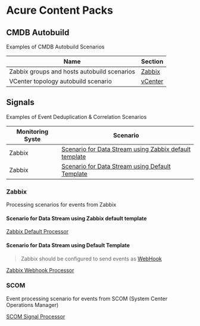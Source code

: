 # Acure Content Packs

## CMDB Autobuild

Examples of CMDB Autobuild Scenarios

| Name                                            | Section                                |
|-------------------------------------------------|----------------------------------------|
| Zabbix groups and hosts autobuild scenarios     | [Zabbix](./CMDB%20Autobuild/Zabbix/)   |
| VCenter topology autobuild scenario             | [vCenter](./CMDB%20Autobuild/vCenter/) |


## Signals

Examples of Event Deduplication & Correlation Scenarios

| Monitoring Syste   | Scenario                                                                                                     |
|--------------------|----------------------------------------|
| Zabbix             | [Scenario for Data Stream using Zabbix default template](./Signals/Zabbix%20Default%20Signal%20Processor.txt)|
| Zabbix             | [Scenario for Data Stream using Default Template](./Signals/Zabbix%20Webhook%20Signal%20Processor.txt)       |


### Zabbix

Processing scenarios for events from Zabbix

#### Scenario for Data Stream using Zabbix default template

[Zabbix Default Processor](./Signals/Zabbix%20Default%20Signal%20Processor.txt)

#### Scenario for Data Stream using Default Template

> Zabbix should be configured to send events as [WebHook](https://docs.acure.io/current/en/solutions/integrations/#example-of-zabbix-integration-via-webhook)

[Zabbix Webhook Processor](./Signals/Zabbix%20Webhook%20Signal%20Processor.txt)

### SCOM

Event processing scenario for events from SCOM (System Center Operations Manager)

[SCOM Signal Processor](./Signals/SCOM%20Signals%20processor.txt)
